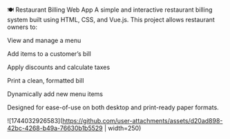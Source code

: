 🍽️ Restaurant Billing Web App
A simple and interactive restaurant billing system built using HTML, CSS, and Vue.js.
This project allows restaurant owners to:

View and manage a menu

Add items to a customer’s bill

Apply discounts and calculate taxes

Print a clean, formatted bill

Dynamically add new menu items

Designed for ease-of-use on both desktop and print-ready paper formats.



![1744032926583](https://github.com/user-attachments/assets/d20ad898-42bc-4268-b49a-76630b1b5529 | width=250)
